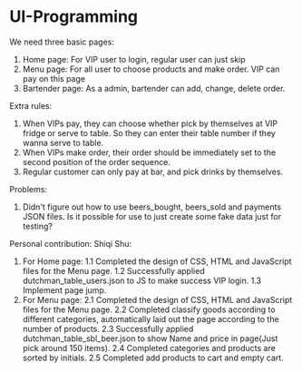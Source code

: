 # UI-Programming
We need three basic pages:
1. Home page: For VIP user to login, regular user can just skip
2. Menu page: For all user to choose products and make order. VIP can pay on this page
3. Bartender page: As a admin, bartender can add, change, delete order.

Extra rules:
1. When VIPs pay, they can choose whether pick by themselves at VIP fridge or serve to table. So they can enter their table number if they wanna serve to table.
2. When VIPs make order, their order should be immediately set to the second position of the order sequence.
3. Regular customer can only pay at bar, and pick drinks by themselves.

Problems:
1. Didn't figure out how to use beers_bought, beers_sold and payments JSON files. Is it possible for use to just create some fake data just for testing?

Personal contribution:
Shiqi Shu:
1. For Home page:
    1.1 Completed the design of CSS, HTML and JavaScript files for the Menu page.
    1.2 Successfully applied dutchman_table_users.json to JS to make success VIP login.
    1.3 Implement page jump.
2. For Menu page:
    2.1 Completed the design of CSS, HTML and JavaScript files for the Menu page.
    2.2 Completed classify goods according to different categories, automatically laid out the page according to the number of products.
    2.3 Successfully applied dutchman_table_sbl_beer.json to show Name and price in page(Just pick around 150 items).
    2.4 Completed categories and products are sorted by initials.
    2.5 Completed add products to cart and empty cart.